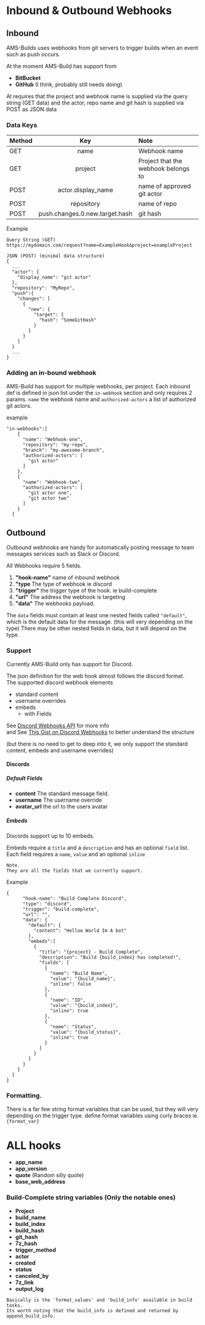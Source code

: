 # Inbound & Outbound Webhooks

## Inbound
AMS-Builds uses webhooks from git servers to trigger builds when an event such as
push occurs.   

At the moment AMS-Build has support from 
- **BitBucket** 
- **GitHub** (I think, probably still needs doing)  

At requires that the project and webhook name is supplied via the query string (GET data) 
and the actor, repo name and git hash is supplied via POST as JSON data

### Data Keys
| Method  | Key                            | Note                       |
| :---    | :---:                          | :---                       |
| GET     | name                           | Webhook name               |
| GET     | project               | Project that the webhook belongs to |
| POST    | actor.display_name             | name of approved git actor |
| POST    | repository                     | name of repo               |
| POST    | push.changes.0.new.target.hash | git hash                   |


Example
```
Query String (GET)
https://mydomain.com/request?name=ExampleHook&project=exampleProject

JSON (POST) (minimal data structure)
{
  ...
  "actor": {
    "display_name": "git actor"
  },
  "repository": "MyRepo",
  "push":{
    "changes": [
      {
        "new": {
          "target": {
            "hash": "SomeGitHash"
          }
        }
      }
    ]
  }
  ...
}

```

### Adding an in-bound webhook
AMS-Build has support for multiple webhooks, per project. Each inbound def is
defined in json list under the ```in-webhook``` section and only requires 2 params.
```name``` the webhook name and ```authorized-actors``` a list of authorized git actors.

example
```
"in-webhooks":[
    {
      "name": "Webhook-one",
      "repository": "my-repo",
      "branch": "my-awesome-branch",
      "authorized-actors": [
        "git actor"
      ]
    },
    {
      "name": "Webhook-two",
      "authorized-actors": [
        "git actor one", 
        "git actor two"
      ]
    }
  ]
```

## Outbound
Outbound webhooks are handy for automatically posting message to team messages 
services such as Slack or Discord.

All Webhooks require 5 fields.
1. **"hook-name"** name of inbound webhook
2. **"type** The type of webhook ie discord
3. **"trigger"** the trigger type of the hook. ie build-complete
4. **"url"** The address the webhook is targeting
5. **"data"** The webhooks payload.

The ```data``` fields must contain at least one nested fields called ```"default"```,
which is the default data for the message. (this will very depending on the type)
There may be other nested fields in data, but it will depend on the type.

### Support
Currently AMS-Build only has support for Discord.

The json definition for the web hook almost follows the discord format.  
The supported discord webhook elements
- standard content 
- username overrides
- embeds
  - with Fields
  
See [Discord Webhooks API](https://discord.com/developers/docs/resources/webhook#execute-webhook) for more info  
and See [This Gist on Discord Webhooks](https://gist.github.com/Birdie0/78ee79402a4301b1faf412ab5f1cdcf9) to better understand the structure

(but there is no need to get to deep into it, we only support the standard content, embeds and username overrides)

#### Discords

##### Default Fields
- **content** The standard message field.
- **username** The username override
- **avatar_url** the url to the users avatar

##### Embeds
Discords support up to 10 embeds.

Embeds require a ```title``` and a ```description``` and has an optional
```field``` list. Each field requires a ```name```, ```value``` and an optional ```inline```

```
Note.
They are all the fields that we currently support.
```
Example
```
{
      "hook-name": "Build Complete Discord",
      "type": "discord",
      "trigger": "build-complete",
      "url": "",
      "data": {
        "default": {
          "content": "Helloo World Im A bot"
        },
        "embeds":[
          {
            "title": "{project} - Build Complete",
            "description": "Build {build_index} has completed!",
            "fields": [
              {
                "name": "Build Name",
                "value": "{build_name}",
                "inline": false
              },
              {
                "name": "ID",
                "value": "{build_index}",
                "inline": true
              },
              {
                "name": "Status",
                "value": "{build_status}",
                "inline": true
              }
            ] 
          }
        ]
      }
    }
  ]
}
```

### Formatting.
There is a far few string format variables that can be used, but they will very
depending on the trigger type. define format variables using curly braces ie.
```{format_var}```

# ALL hooks
- **app_name**
- **app_version**
- **quote** (Random silly quote)
- **base_web_address**   

### Build-Complete string variables (Only the notable ones)
- **Project**
- **build_name**
- **build_index**
- **build_hash**
- **git_hash**
- **7z_hash**
- **trigger_method**
- **actor**
- **created**
- **status**
- **canceled_by**
- **7z_link**
- **output_log**

```
Basically is the 'format_values' and 'build_info' available in build tasks.
Its worth noting that the build_info is defined and returned by append_build_info.

```